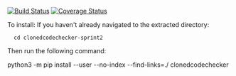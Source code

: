 [![Build Status](https://travis-ci.org/mzurzolo/clonedCodeChecker.svg?branch=master)](https://travis-ci.org/mzurzolo/clonedCodeChecker)
[![Coverage Status](https://coveralls.io/repos/github/mzurzolo/clonedCodeChecker/badge.svg?branch=master)](https://coveralls.io/github/mzurzolo/clonedCodeChecker?branch=master)

To install:
  If you haven't already navigated to the extracted directory:

      cd clonedcodechecker-sprint2

  Then run the following command:

python3 -m pip install --user --no-index --find-links=./ clonedcodechecker
